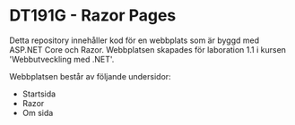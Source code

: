 # DT191G - Razor Pages

Detta repository innehåller kod för en webbplats som är byggd med ASP.NET Core och Razor.
Webbplatsen skapades för laboration 1.1 i kursen 'Webbutveckling med .NET'.


Webbplatsen består av följande undersidor:
- Startsida
- Razor
- Om sida
